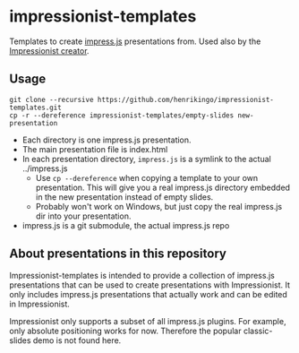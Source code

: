 # impressionist-templates
Templates to create [impress.js](https://github.com/henrikingo/impress.js) presentations from.
Used also by the [Impressionist creator](https://github.com/henrikingo/impressionist).

## Usage

    git clone --recursive https://github.com/henrikingo/impressionist-templates.git
    cp -r --dereference impressionist-templates/empty-slides new-presentation

* Each directory is one impress.js presentation.
* The main presentation file is index.html
* In each presentation directory, `impress.js` is a symlink to the actual ../impress.js
  * Use `cp --dereference` when copying a template to your own presentation. This will give you a real impress.js directory embedded in the new presentation instead of empty slides.
  * Probably won't work on Windows, but just copy the real impress.js dir into your presentation.
* impress.js is a git submodule, the actual impress.js repo

## About presentations in this repository

Impressionist-templates is intended to provide a collection of impress.js presentations that
can be used to create presentations with Impressionist. It only includes impress.js presentations
that actually work and can be edited in Impressionist.

Impressionist only supports a subset of all impress.js plugins. For example, only absolute
positioning works for now. Therefore the popular classic-slides demo is not found here.
